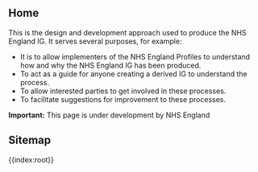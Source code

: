 ## Home

This is the design and development approach used to produce the NHS England IG. It serves several purposes, for example:

- It is to allow implementers of the NHS England Profiles to understand how and why the NHS England IG has been produced.
- To act as a guide for anyone creating a derived IG to understand the process. 
- To allow interested parties to get involved in these processes.
- To facilitate suggestions for improvement to these processes.

<div markdown="span" class="alert alert-warning" role="alert"><i class="fa fa-warning"></i><b> Important:</b> This page is under development by NHS England</div>


## Sitemap

{{index:root}}